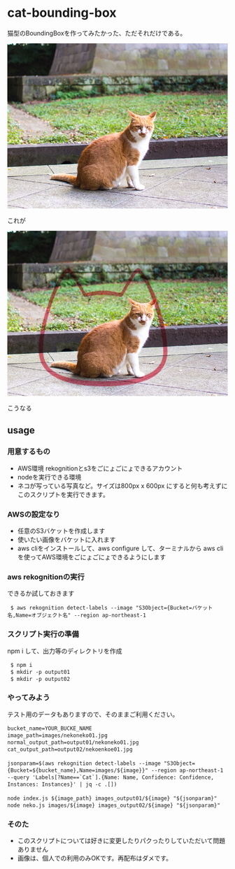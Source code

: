 # cat-bounding-box

猫型のBoundingBoxを作ってみたかった、ただそれだけである。


![original](images/nekoneko01.jpg)

これが


![withCatBox](images_output02/nekoneko01.jpg)

こうなる

## usage

### 用意するもの

- AWS環境
  rekognitionとs3をごにょごにょできるアカウント
- nodeを実行できる環境
- ネコが写っている写真など。サイズは800px x 600px にすると何も考えずにこのスクリプトを実行できます。

### AWSの設定なり

- 任意のS3バケットを作成します
- 使いたい画像をバケットに入れます
- aws cliをインストールして、aws configure して、ターミナルから aws cli を使ってAWS環境をごにょごにょできるようにします


### aws rekognitionの実行


できるか試しておきます


``` 
 $ aws rekognition detect-labels --image "S3Object={Bucket=バケット名,Name=オブジェクト名" --region ap-northeast-1

```

### スクリプト実行の準備

npm i して、出力等のディレクトリを作成

```
 $ npm i
 $ mkdir -p output01
 $ mkdir -p output02
```


### やってみよう

テスト用のデータもありますので、そのままご利用ください。


```
bucket_name=YOUR_BUCKE_NAME
image_path=images/nekoneko01.jpg
normal_output_path=output01/nekoneko01.jpg
cat_output_path=output02/nekoenkoe01.jpg
	
jsonparam=$(aws rekognition detect-labels --image "S3Object={Bucket=${bucket_name},Name=images/${image}}" --region ap-northeast-1 --query 'Labels[?Name==`Cat`].{Name: Name, Confidence: Confidence, Instances: Instances}' | jq -c .[])

node index.js ${image_path} images_output01/${image} "${jsonparam}"
node neko.js images/${image} images_output02/${image} "${jsonparam}"

```

### そのた

- このスクリプトについては好きに変更したりパクったりしていただいて問題ありません
- 画像は、個人での利用のみOKです。再配布はダメです。